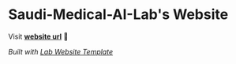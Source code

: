 
# Saudi-Medical-AI-Lab's Website

Visit **[website url](#)** 🚀

_Built with [Lab Website Template](https://greene-lab.gitbook.io/lab-website-template-docs)_

